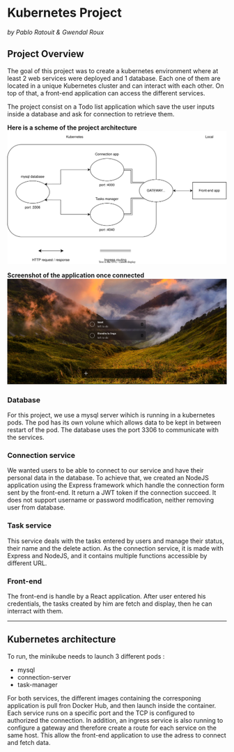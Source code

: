 # Kubernetes Project
*by Pablo Ratouit & Gwendal Roux*

## Project Overview
The goal of this project was to create a kubernetes environment where at least 2 web services were deployed and 1 database.
Each one of them are located in a unique Kubernetes cluster and can interact with each other. 
On top of that, a front-end application can access the different services.

The project consist on a Todo list application which save the user inputs inside a database and ask for connection to retrieve them.

**Here is a scheme of the project architecture**
![project architecture scheme image](./Kubernetes-project-scheme-v1.drawio.svg)

**Screenshot of the application once connected**
![front-end screenshot](./kubernetes-project-front-end-screenshot.png)

### Database
For this project, we use a mysql server wihich is running in a kubernetes pods. The pod has its own volune which allows data to be kept in between restart of the pod.
The database uses the port 3306 to communicate with the services.

### Connection service
We wanted users to be able to connect to our service and have their personal data in the database.
To achieve that, we created an NodeJS application using the Express framework which handle the connection form sent by the front-end.
It return a JWT token if the connection succeed.
It does not support username or password modification, neither removing user from database.

### Task service
This service deals with the tasks entered by users and manage their status, their name and the delete action.
As the connection service, it is made with Express and NodeJS, and it contains multiple functions accessible by different URL.

### Front-end
The front-end is handle by a React application. After user entered his credentials, the tasks created by him are fetch and display, then he can interract with them.

---

## Kubernetes architecture
To run, the minikube needs to launch 3 different pods :
- mysql
- connection-server
- task-manager

For both services, the different images containing the corresponing application is pull fron Docker Hub, and then launch inside the container.
Each service runs on a specific port and the TCP is configured to authorized the connection.
In addition, an ingress service is also running to configure a gateway and therefore create a route for each service on the same host.
This allow the front-end application to use the adress to connect and fetch data.
